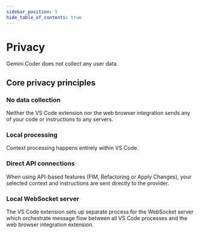 ```yaml
---
sidebar_position: 5
hide_table_of_contents: true
---
```


# Privacy

Gemini Coder does not collect any user data.

## Core privacy principles

### No data collection

Neither the VS Code extension nor the web browser integration sends any of your code or instructions to any servers.

### Local processing

Context processing happens entirely within VS Code.

### Direct API connections

When using API-based features (FIM, Refactoring or Apply Changes), your selected context and instructions are sent directly to the provider.

### Local WebSocket server

The VS Code extension sets up separate process for the WebSocket server which orchestrate message flow between all VS Code processes and the web browser integration extension.